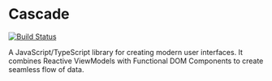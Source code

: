 # Cascade

[![Build Status](https://travis-ci.org/sjohnsonaz/cascade.svg?branch=master)](https://travis-ci.org/sjohnsonaz/cascade)

A JavaScript/TypeScript library for creating modern user interfaces. It combines Reactive ViewModels with Functional DOM Components to create seamless flow of data.
